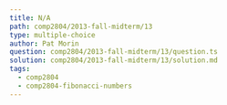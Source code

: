 ```yaml
---
title: N/A
path: comp2804/2013-fall-midterm/13
type: multiple-choice
author: Pat Morin
question: comp2804/2013-fall-midterm/13/question.ts
solution: comp2804/2013-fall-midterm/13/solution.md
tags:
  - comp2804
  - comp2804-fibonacci-numbers
---
```

